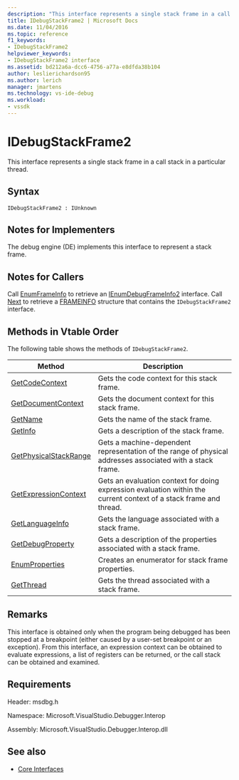 ```yaml
---
description: "This interface represents a single stack frame in a call stack in a particular thread."
title: IDebugStackFrame2 | Microsoft Docs
ms.date: 11/04/2016
ms.topic: reference
f1_keywords:
- IDebugStackFrame2
helpviewer_keywords:
- IDebugStackFrame2 interface
ms.assetid: bd212a6a-dcc6-4756-a77a-e8dfda38b104
author: leslierichardson95
ms.author: lerich
manager: jmartens
ms.technology: vs-ide-debug
ms.workload:
- vssdk
---
```

# IDebugStackFrame2
This interface represents a single stack frame in a call stack in a particular thread.

## Syntax

```
IDebugStackFrame2 : IUnknown
```

## Notes for Implementers
 The debug engine (DE) implements this interface to represent a stack frame.

## Notes for Callers
 Call [EnumFrameInfo](../../../extensibility/debugger/reference/idebugthread2-enumframeinfo.md) to retrieve an [IEnumDebugFrameInfo2](../../../extensibility/debugger/reference/ienumdebugframeinfo2.md) interface. Call [Next](../../../extensibility/debugger/reference/ienumdebugframeinfo2-next.md) to retrieve a [FRAMEINFO](../../../extensibility/debugger/reference/frameinfo.md) structure that contains the `IDebugStackFrame2` interface.

## Methods in Vtable Order
 The following table shows the methods of `IDebugStackFrame2`.

|Method|Description|
|------------|-----------------|
|[GetCodeContext](../../../extensibility/debugger/reference/idebugstackframe2-getcodecontext.md)|Gets the code context for this stack frame.|
|[GetDocumentContext](../../../extensibility/debugger/reference/idebugstackframe2-getdocumentcontext.md)|Gets the document context for this stack frame.|
|[GetName](../../../extensibility/debugger/reference/idebugstackframe2-getname.md)|Gets the name of the stack frame.|
|[GetInfo](../../../extensibility/debugger/reference/idebugstackframe2-getinfo.md)|Gets a description of the stack frame.|
|[GetPhysicalStackRange](../../../extensibility/debugger/reference/idebugstackframe2-getphysicalstackrange.md)|Gets a machine-dependent representation of the range of physical addresses associated with a stack frame.|
|[GetExpressionContext](../../../extensibility/debugger/reference/idebugstackframe2-getexpressioncontext.md)|Gets an evaluation context for doing expression evaluation within the current context of a stack frame and thread.|
|[GetLanguageInfo](../../../extensibility/debugger/reference/idebugstackframe2-getlanguageinfo.md)|Gets the language associated with a stack frame.|
|[GetDebugProperty](../../../extensibility/debugger/reference/idebugstackframe2-getdebugproperty.md)|Gets a description of the properties associated with a stack frame.|
|[EnumProperties](../../../extensibility/debugger/reference/idebugstackframe2-enumproperties.md)|Creates an enumerator for stack frame properties.|
|[GetThread](../../../extensibility/debugger/reference/idebugstackframe2-getthread.md)|Gets the thread associated with a stack frame.|

## Remarks
 This interface is obtained only when the program being debugged has been stopped at a breakpoint (either caused by a user-set breakpoint or an exception). From this interface, an expression context can be obtained to evaluate expressions, a list of registers can be returned, or the call stack can be obtained and examined.

## Requirements
 Header: msdbg.h

 Namespace: Microsoft.VisualStudio.Debugger.Interop

 Assembly: Microsoft.VisualStudio.Debugger.Interop.dll

## See also
- [Core Interfaces](../../../extensibility/debugger/reference/core-interfaces.md)
